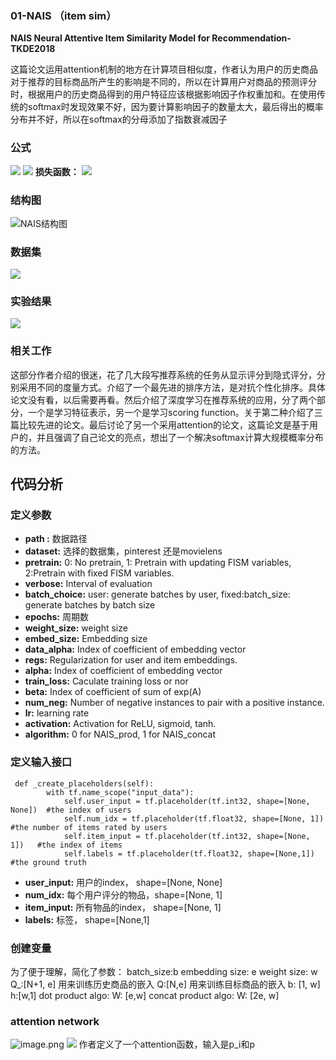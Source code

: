 
### 01-NAIS （item sim）
**NAIS Neural Attentive Item Similarity Model for Recommendation-TKDE2018**

这篇论文运用attention机制的地方在计算项目相似度，作者认为用户的历史商品对于推荐的目标商品所产生的影响是不同的，所以在计算用户对商品的预测评分时，根据用户的历史商品得到的用户特征应该根据影响因子作权重加和。在使用传统的softmax时发现效果不好，因为要计算影响因子的数量太大，最后得出的概率分布并不好，所以在softmax的分母添加了指数衰减因子              
###  公式
![](https://upload-images.jianshu.io/upload_images/8161042-0e6a5d697ed8ffec.png?imageMogr2/auto-orient/strip%7CimageView2/2/w/1240)
![](https://upload-images.jianshu.io/upload_images/8161042-fc9a2869f14a149d.png?imageMogr2/auto-orient/strip%7CimageView2/2/w/1240)
**损失函数：**
![](https://upload-images.jianshu.io/upload_images/8161042-d655c1d59dd8e255.png?imageMogr2/auto-orient/strip%7CimageView2/2/w/1240)

### 结构图                                                                                                                                                                                      
![NAIS结构图](https://upload-images.jianshu.io/upload_images/8161042-11c94cf1ef625538.png?imageMogr2/auto-orient/strip%7CimageView2/2/w/1240)
### 数据集
![](https://upload-images.jianshu.io/upload_images/8161042-ec00ff4af8fcac75.png?imageMogr2/auto-orient/strip%7CimageView2/2/w/1240)
### 实验结果
![](https://upload-images.jianshu.io/upload_images/8161042-567f04d43049eae3.png?imageMogr2/auto-orient/strip%7CimageView2/2/w/1240)
### 相关工作
这部分作者介绍的很迷，花了几大段写推荐系统的任务从显示评分到隐式评分，分别采用不同的度量方式。介绍了一个最先进的排序方法，是对抗个性化排序。具体论文没有看，以后需要再看。然后介绍了深度学习在推荐系统的应用，分了两个部分，一个是学习特征表示，另一个是学习scoring function。关于第二种介绍了三篇比较先进的论文。最后讨论了另一个采用attention的论文，这篇论文是基于用户的，并且强调了自己论文的亮点，想出了一个解决softmax计算大规模概率分布的方法。
## 代码分析
### 定义参数
* **path :** 数据路径
* **dataset:**  选择的数据集，pinterest 还是movielens
* **pretrain:** 0: No pretrain, 1: Pretrain with updating  FISM variables, 2:Pretrain with fixed FISM variables.
* **verbose:** Interval of evaluation
*  **batch_choice:** user: generate batches by user, fixed:batch_size: generate batches by batch size
*  **epochs:** 周期数
*  **weight_size:** weight size
*  **embed_size:** Embedding size
*  **data_alpha:** Index of coefficient of embedding vector
*  **regs:** Regularization for user and item embeddings.
*  **alpha:** Index of coefficient of embedding vector
*  **train_loss:** Caculate training loss or nor
*  **beta:** Index of coefficient of sum of exp(A)
*  **num_neg:** Number of negative instances to pair with a positive instance.
*  **lr:** learning rate
*  **activation:** Activation for ReLU, sigmoid, tanh.
*  **algorithm:** 0 for NAIS_prod, 1 for NAIS_concat

### 定义输入接口
```
 def _create_placeholders(self):
        with tf.name_scope("input_data"):
            self.user_input = tf.placeholder(tf.int32, shape=[None, None])	#the index of users
            self.num_idx = tf.placeholder(tf.float32, shape=[None, 1])	#the number of items rated by users
            self.item_input = tf.placeholder(tf.int32, shape=[None, 1])	  #the index of items
            self.labels = tf.placeholder(tf.float32, shape=[None,1])	#the ground truth
```
* **user_input:** 用户的index， shape=[None, None]
* **num_idx:** 每个用户评分的物品，shape=[None, 1]
* **item_input:** 所有物品的index， shape=[None, 1]
*  **labels:** 标签， shape=[None,1]
### 创建变量
为了便于理解，简化了参数：
batch_size:b
embedding size: e
weight size: w
Q_:[N+1, e] 用来训练历史商品的嵌入
Q:[N,e] 用来训练目标商品的嵌入
b: [1, w]
h:[w,1]
dot product algo: W: [e,w]
concat product algo: W: [2e, w]

### attention network
![image.png](https://upload-images.jianshu.io/upload_images/8161042-379efbe73377e345.png?imageMogr2/auto-orient/strip%7CimageView2/2/w/1240)
![](https://upload-images.jianshu.io/upload_images/8161042-fc9a2869f14a149d.png?imageMogr2/auto-orient/strip%7CimageView2/2/w/1240)
作者定义了一个attention函数，输入是p_i和p
<!--stackedit_data:
eyJoaXN0b3J5IjpbLTEzMzU1Mzg5MDNdfQ==
-->